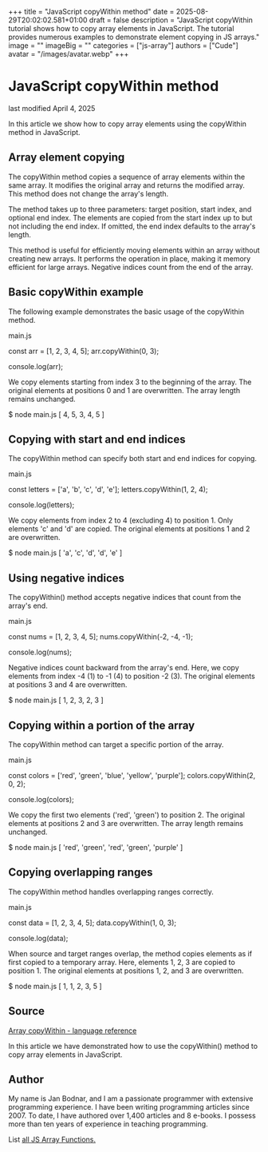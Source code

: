 +++
title = "JavaScript copyWithin method"
date = 2025-08-29T20:02:02.581+01:00
draft = false
description = "JavaScript copyWithin tutorial shows how to copy array elements in JavaScript. The tutorial provides numerous examples to demonstrate element copying in JS arrays."
image = ""
imageBig = ""
categories = ["js-array"]
authors = ["Cude"]
avatar = "/images/avatar.webp"
+++

# JavaScript copyWithin method

last modified April 4, 2025

 

In this article we show how to copy array elements using the copyWithin
method in JavaScript.

## Array element copying

The copyWithin method copies a sequence of array elements within
the same array. It modifies the original array and returns the modified array.
This method does not change the array's length.

The method takes up to three parameters: target position, start index, and
optional end index. The elements are copied from the start index up to but
not including the end index. If omitted, the end index defaults to the array's
length.

This method is useful for efficiently moving elements within an array without
creating new arrays. It performs the operation in place, making it memory
efficient for large arrays. Negative indices count from the end of the array.

## Basic copyWithin example

The following example demonstrates the basic usage of the copyWithin
method.

main.js
  

const arr = [1, 2, 3, 4, 5];
arr.copyWithin(0, 3);

console.log(arr);

We copy elements starting from index 3 to the beginning of the array. The
original elements at positions 0 and 1 are overwritten. The array length
remains unchanged.

$ node main.js
[ 4, 5, 3, 4, 5 ]

## Copying with start and end indices

The copyWithin method can specify both start and end indices for copying.

main.js
  

const letters = ['a', 'b', 'c', 'd', 'e'];
letters.copyWithin(1, 2, 4);

console.log(letters);

We copy elements from index 2 to 4 (excluding 4) to position 1. Only elements
'c' and 'd' are copied. The original elements at positions 1 and 2 are
overwritten.

$ node main.js
[ 'a', 'c', 'd', 'd', 'e' ]

## Using negative indices

The copyWithin() method accepts negative indices that count from the array's end.

main.js
  

const nums = [1, 2, 3, 4, 5];
nums.copyWithin(-2, -4, -1);

console.log(nums);

Negative indices count backward from the array's end. Here, we copy elements
from index -4 (1) to -1 (4) to position -2 (3). The original elements at
positions 3 and 4 are overwritten.

$ node main.js
[ 1, 2, 3, 2, 3 ]

## Copying within a portion of the array

The copyWithin method can target a specific portion of the array.

main.js
  

const colors = ['red', 'green', 'blue', 'yellow', 'purple'];
colors.copyWithin(2, 0, 2);

console.log(colors);

We copy the first two elements ('red', 'green') to position 2. The original
elements at positions 2 and 3 are overwritten. The array length remains
unchanged.

$ node main.js
[ 'red', 'green', 'red', 'green', 'purple' ]

## Copying overlapping ranges

The copyWithin method handles overlapping ranges correctly.

main.js
  

const data = [1, 2, 3, 4, 5];
data.copyWithin(1, 0, 3);

console.log(data);

When source and target ranges overlap, the method copies elements as if first
copied to a temporary array. Here, elements 1, 2, 3 are copied to position 1.
The original elements at positions 1, 2, and 3 are overwritten.

$ node main.js
[ 1, 1, 2, 3, 5 ]

## Source

[Array copyWithin - language reference](https://developer.mozilla.org/en-US/docs/Web/JavaScript/Reference/Global_Objects/Array/copyWithin)

In this article we have demonstrated how to use the copyWithin() method to
copy array elements in JavaScript.

## Author

My name is Jan Bodnar, and I am a passionate programmer with extensive
programming experience. I have been writing programming articles since 2007.
To date, I have authored over 1,400 articles and 8 e-books. I possess more
than ten years of experience in teaching programming.

List [all JS Array Functions.](/javascript/#js-array)